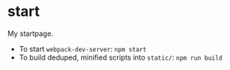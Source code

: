 # start

My startpage.

- To start `webpack-dev-server`: `npm start`
- To build deduped, minified scripts into `static/`: `npm run build`
